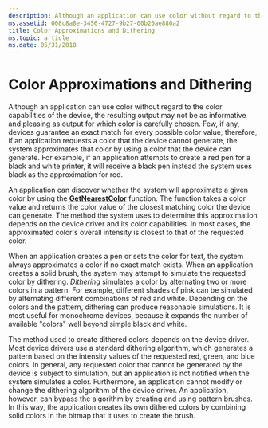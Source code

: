 ```yaml
---
description: Although an application can use color without regard to the color capabilities of the device, the resulting output may not be as informative and pleasing as output for which color is carefully chosen.
ms.assetid: 008c8a8e-3456-4727-9b27-00b20ae880a2
title: Color Approximations and Dithering
ms.topic: article
ms.date: 05/31/2018
---
```


# Color Approximations and Dithering

Although an application can use color without regard to the color capabilities of the device, the resulting output may not be as informative and pleasing as output for which color is carefully chosen. Few, if any, devices guarantee an exact match for every possible color value; therefore, if an application requests a color that the device cannot generate, the system approximates that color by using a color that the device can generate. For example, if an application attempts to create a red pen for a black and white printer, it will receive a black pen instead the system uses black as the approximation for red.

An application can discover whether the system will approximate a given color by using the [**GetNearestColor**](/windows/desktop/api/Wingdi/nf-wingdi-getnearestcolor) function. The function takes a color value and returns the color value of the closest matching color the device can generate. The method the system uses to determine this approximation depends on the device driver and its color capabilities. In most cases, the approximated color's overall intensity is closest to that of the requested color.

When an application creates a pen or sets the color for text, the system always approximates a color if no exact match exists. When an application creates a solid brush, the system may attempt to simulate the requested color by dithering. *Dithering* simulates a color by alternating two or more colors in a pattern. For example, different shades of pink can be simulated by alternating different combinations of red and white. Depending on the colors and the pattern, dithering can produce reasonable simulations. It is most useful for monochrome devices, because it expands the number of available "colors" well beyond simple black and white.

The method used to create dithered colors depends on the device driver. Most device drivers use a standard dithering algorithm, which generates a pattern based on the intensity values of the requested red, green, and blue colors. In general, any requested color that cannot be generated by the device is subject to simulation, but an application is not notified when the system simulates a color. Furthermore, an application cannot modify or change the dithering algorithm of the device driver. An application, however, can bypass the algorithm by creating and using pattern brushes. In this way, the application creates its own dithered colors by combining solid colors in the bitmap that it uses to create the brush.

 

 



